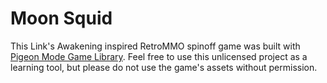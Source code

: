 # Moon Squid
This Link's Awakening inspired RetroMMO spinoff game was built with [Pigeon Mode Game Library](https://github.com/evannorton/Pigeon-Mode-Game-Library). Feel free to use this unlicensed project as a learning tool, but please do not use the game's assets without permission.
